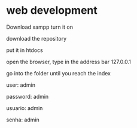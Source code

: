 # web development

Download xampp turn it on

download the repository

put it in htdocs

open the browser, type in the address bar 127.0.0.1

go into the folder until you reach the index

user: admin

password: admin


usuario: admin 



senha: admin
